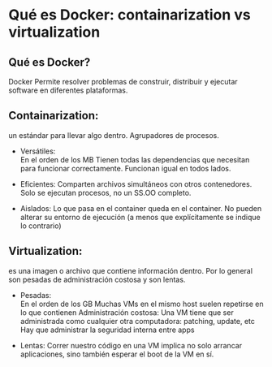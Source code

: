 # Qué es Docker: containarization vs virtualization

## Qué es Docker?
Docker Permite resolver problemas de construir, distribuir y ejecutar software en diferentes plataformas.

## Containarization: 
un estándar para llevar algo dentro. Agrupadores de procesos.

- Versátiles:	
En el orden de los MB
Tienen todas las dependencias que necesitan para funcionar correctamente.
Funcionan igual en todos lados.

- Eficientes:
Comparten archivos simultáneos con otros contenedores.
Solo se ejecutan procesos, no un SS.OO completo.

- Aislados:
Lo que pasa en el container queda en el container.
No pueden alterar su entorno de ejecución (a menos que explícitamente se indique lo contrario)

## Virtualization: 
es una imagen o archivo que contiene información dentro. Por lo general son pesadas de administración costosa y son lentas.

- Pesadas:	
En el orden de los GB
Muchas VMs en el mismo host suelen repetirse en lo que contienen
Administración costosa:
Una VM tiene que ser administrada como cualquier otra computadora: patching, update, etc
Hay que administrar la seguridad interna entre apps

- Lentas:
Correr nuestro código en una VM implica no solo arrancar aplicaciones, sino también esperar el boot de la VM en sí.

